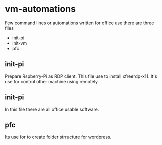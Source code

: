 # vm-automations
Few command lines or automations written for office use
there are three files
* init-pi
* init-vm
* pfc

## init-pi
Prepare Rspberry-Pi as RDP client.
This file use to install xfreerdp-x11. It's use for control other machine using remotely.

## init-pi
In this file there are all office usable software.

## pfc
Its use for to create folder strructure for wordpress.
